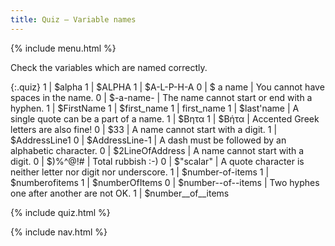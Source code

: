 ```yaml
---
title: Quiz — Variable names
---
```


{% include menu.html %}

Check the variables which are named correctly.

{:.quiz}
1 | $alpha
1 | $ALPHA
1 | $A-L-P-H-A
0 | $ a name | You cannot have spaces in the name.
0 | $-a-name- | The name cannot start or end with a hyphen.
1 | $FirstName
1 | $first_name
1 | first_name
1 | $last'name | A single quote can be a part of a name.
1 | $Βητα
1 | $Βήτα | Accented Greek letters are also fine!
0 | $33 | A name cannot start with a digit.
1 | $AddressLine1
0 | $AddressLine-1 | A dash must be followed by an alphabetic character.
0 | $2LineOfAddress | A name cannot start with a digit.
0 | $)%^@!# | Total rubbish :-)
0 | $"scalar" | A quote character is neither letter nor digit nor underscore.
1 | $number-of-items
1 | $numberofitems
1 | $numberOfItems
0 | $number--of--items | Two hyphes one after another are not OK.
1 | $number__of__items

{% include quiz.html %}

{% include nav.html %}
